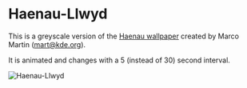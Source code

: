 # Haenau-Llwyd

This is a greyscale version of the [Haenau wallpaper](https://github.com/KDE/kdeplasma-addons/blob/master/wallpapers/haenau/) created by Marco Martin (mart@kde.org).

It is animated and changes with a 5 (instead of 30) second interval.

![Haenau-Llwyd](https://user-images.githubusercontent.com/51381523/189498873-8a524eb8-56fd-4dec-919b-3f1a3cb7504a.png)

